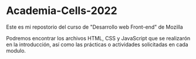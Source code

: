 # Academia-Cells-2022

Este es mi repostorio del curso de "Desarrollo web Front-end" de Mozilla 

Podremos encontrar los archivos HTML, CSS y JavaScript que se realizarón en la introducción, así como las prácticas o actividades solicitadas en cada modulo.
